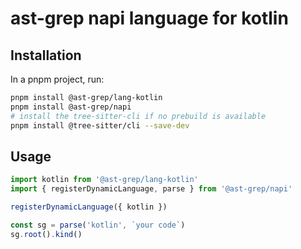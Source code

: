 # ast-grep napi language for kotlin

## Installation

In a pnpm project, run:

```bash
pnpm install @ast-grep/lang-kotlin
pnpm install @ast-grep/napi
# install the tree-sitter-cli if no prebuild is available
pnpm install @tree-sitter/cli --save-dev
```

## Usage

```js
import kotlin from '@ast-grep/lang-kotlin'
import { registerDynamicLanguage, parse } from '@ast-grep/napi'

registerDynamicLanguage({ kotlin })

const sg = parse('kotlin', `your code`)
sg.root().kind()
```
